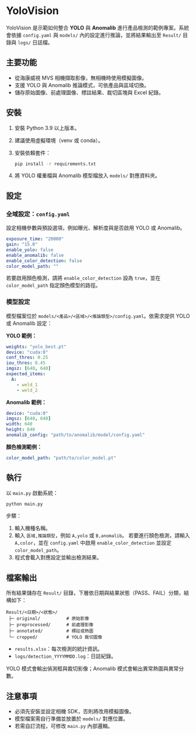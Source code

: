 # YoloVision

YoloVision 是示範如何整合 **YOLO** 與 **Anomalib** 進行產品檢測的範例專案。系統會依據 `config.yaml` 與 `models/` 內的設定進行推論，並將結果輸出至 `Result/` 目錄與 `logs/` 日誌檔。

## 主要功能

- 從海康威視 MVS 相機擷取影像，無相機時使用模擬圖像。
- 支援 YOLO 與 Anomalib 推論模式，可依產品與區域切換。
- 儲存原始圖像、前處理圖像、標註結果、裁切區塊與 Excel 紀錄。

## 安裝

1. 安裝 Python 3.9 以上版本。
2. 建議使用虛擬環境（venv 或 conda）。
3. 安裝依賴套件：

   ```bash
   pip install -r requirements.txt
   ```

4. 將 YOLO 權重檔與 Anomalib 模型檔放入 `models/` 對應資料夾。

## 設定

### 全域設定：`config.yaml`

設定相機參數與預設選項，例如曝光、解析度與是否啟用 YOLO 或 Anomalib。

```yaml
exposure_time: "20000"
gain: "15.0"
enable_yolo: false
enable_anomalib: false
enable_color_detection: false
color_model_path: ""
```

若要啟用顏色檢測，請將 `enable_color_detection` 設為 `true`，並在 `color_model_path` 指定顏色模型的路徑。

### 模型設定

模型檔案位於 `models/<產品>/<區域>/<推論類型>/config.yaml`。依需求提供 YOLO 或 Anomalib 設定：

**YOLO 範例：**

```yaml
weights: "yolo_best.pt"
device: "cuda:0"
conf_thres: 0.25
iou_thres: 0.45
imgsz: [640, 640]
expected_items:
  A:
    - weld_1
    - weld_2
```

**Anomalib 範例：**

```yaml
device: "cuda:0"
imgsz: [640, 640]
width: 640
height: 640
anomalib_config: "path/to/anomalib/model/config.yaml"
```

**顏色檢測範例：**

```yaml
color_model_path: "path/to/color_model.pt"
```

## 執行

以 `main.py` 啟動系統：

```bash
python main.py
```

步驟：

1. 輸入機種名稱。
2. 輸入 `區域,推論類型`，例如 `A,yolo` 或 `B,anomalib`。
   若要進行顏色檢測，請輸入 `A,color`，並在 `config.yaml` 中啟用 `enable_color_detection` 並設定 `color_model_path`。
3. 程式會載入對應設定並輸出檢測結果。

## 檔案輸出

所有結果儲存在 `Result/` 目錄，下層依日期與結果狀態（PASS、FAIL）分類，結構如下：

```
Result/<日期>/<狀態>/
 ├─ original/          # 原始影像
 ├─ preprocessed/      # 前處理影像
 ├─ annotated/         # 標註或熱圖
 └─ cropped/           # YOLO 裁切圖像
```

- `results.xlsx`：每次檢測的統計資訊。
- `logs/detection_YYYYMMDD.log`：日誌紀錄。

YOLO 模式會輸出偵測框與裁切影像；Anomalib 模式會輸出異常熱圖與異常分數。

## 注意事項

- 必須先安裝並設定相機 SDK，否則將改用模擬圖像。
- 模型檔案需自行準備並放置於 `models/` 對應位置。
- 若需自訂流程，可修改 `main.py` 內部邏輯。

